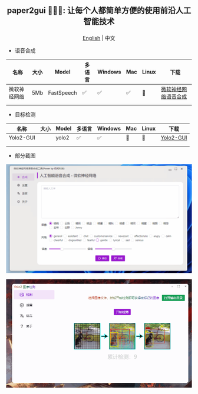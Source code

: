 ##  <p align="center"> paper2gui 🚀🚀🌟: 让每个人都简单方便的使用前沿人工智能技术 </p>

<p align="center"><a href="README.md">English</a> | 中文</p>

- 语音合成

| 名称         | 大小 | Model      | 多语言 | Windows | Mac | Linux | 下载                                                             |
| ------------ | ---- | ---------- | ------ | ------- | --- | ----- | ---------------------------------------------------------------- |
| 微软神经网络 | 5Mb  | FastSpeech | ✅      | ✅       | ✅   | 🔲     | [微软神经网络语音合成](https://github.com/Baiyuetribe/paper2gui) |
|              |      |            |        |         |     |       |                                                                  |
|              |      |            |        |         |     |       |                                                                  |  |

- 目标检测

| 名称      | 大小 | Model | 多语言 | Windows | Mac | Linux | 下载                                                  |
| --------- | ---- | ----- | ------ | ------- | --- | ----- | ----------------------------------------------------- |
| Yolo2-GUI |      | yolo2 | ✅      | ✅       | 🔲   | 🔲     | [Yolo2-GUI](https://github.com/Baiyuetribe/paper2gui) |
|           |      |       |        |         |     |       |                                                       |
|           |      |       |        |         |     |       |                                                       |  |



- 部分截图

![](docs/images/microsoft_tts.gif)

![](docs/images/yalo2screen.gif)